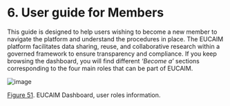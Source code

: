 # 6\. User guide for Members

This guide is designed to help users wishing to become a new member to navigate the platform and understand the procedures in place. The EUCAIM platform facilitates data sharing, reuse, and collaborative research within a governed framework to ensure transparency and compliance. If you keep browsing the dashboard, you will find different _‘Become a’_ sections corresponding to the four main roles that can be part of EUCAIM.

![image](figures/fig0.avif)

[Figure 51](#figur_manual_dh16). EUCAIM Dashboard, user roles information.


